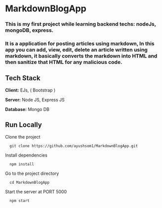 # MarkdownBlogApp

### This is my first project while learning backend techs: nodeJs, mongoDB, express.
### It is a application for posting articles using markdown, In this app you can add, view, edit, delete an article written using markdown, it basically converts the markdown into HTML and then sanitize that HTML for any malicious code.

## Tech Stack

**Client:** EJs, ( Bootstrap )

**Server:** Node JS, Express JS

**Database:** Mongo DB

## Run Locally

Clone the project

```
  git clone https://github.com/ayushsom1/MarkdownBlogApp.git
```

Install dependencies

```
  npm install
```

Go to the project directory

```
  cd MarkdownBlogApp
```
Start the server at PORT 5000

```
  npm start
```
